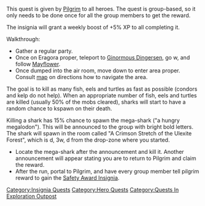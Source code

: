 This quest is given by [Pilgrim](Pilgrim "wikilink") to all heroes. The
quest is group-based, so it only needs to be done once for all the group
members to get the reward.

The insignia will grant a weekly boost of +5% XP to all completing it.

Walkthrough:

-   Gather a regular party.
-   Once on Eragora proper, teleport to [Ginormous
    Dingersen](Ginormous_Dingersen "wikilink"), go w, and follow
    [Mayflower](Mayflower "wikilink").
-   Once dumped into the air room, move down to enter area proper.
    Consult [map](Exploration_Outpost_Map.md "wikilink") on directions
    how to navigate the area.

The goal is to kill as many fish, eels and turtles as fast as possible
(condors and kelp do not help). When an appropriate number of fish, eels
and turtles are killed (usually 50% of the mobs cleared), sharks will
start to have a random chance to kspawn on their death.

Killing a shark has 15% chance to spawn the mega-shark ("a hungry
megalodon"). This will be announced to the group with bright bold
letters. The shark will spawn in the room called "A Crimson Stretch of
the Ulexite Forest", which is d, 3w, d from the drop-zone where you
started.

-   Locate the mega-shark after the announcement and kill it. Another
    announcement will appear stating you are to return to Pilgrim and
    claim the reward.
-   After the run, portal to Pilgrim, and have every group member tell
    pilgrim reward to gain the [Safety Award
    Insignia](Safety_Award_Insignia "wikilink").

[Category:Insignia Quests](Category:Insignia_Quests "wikilink")
[Category:Hero Quests](Category:Hero_Quests "wikilink") [Category:Quests
In Exploration
Outpost](Category:Quests_In_Exploration_Outpost "wikilink")
